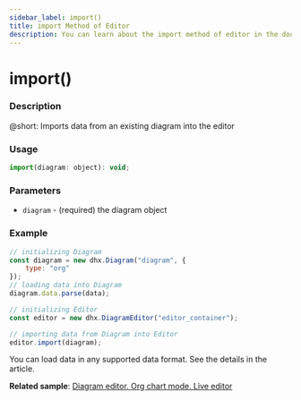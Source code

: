 ```yaml
---
sidebar_label: import()
title: import Method of Editor
description: You can learn about the import method of editor in the documentation of the DHTMLX JavaScript Diagram library. Browse developer guides and API reference, try out code examples and live demos, and download a free 30-day evaluation version of DHTMLX Diagram.
---
```


# import()

### Description

@short: Imports data from an existing diagram into the editor

### Usage

~~~jsx
import(diagram: object): void;
~~~

### Parameters

- `diagram` - (required) the diagram object

### Example

~~~jsx
// initializing Diagram
const diagram = new dhx.Diagram("diagram", {
    type: "org"
});
// loading data into Diagram
diagram.data.parse(data);

// initializing Editor
const editor = new dhx.DiagramEditor("editor_container");

// importing data from Diagram into Editor
editor.import(diagram);
~~~

You can load data in any supported data format. See the details in the [](api/data_collection/parse_method.md) article.

**Related sample**: [Diagram editor. Org chart mode. Live editor](https://snippet.dhtmlx.com/bng7ego7)
